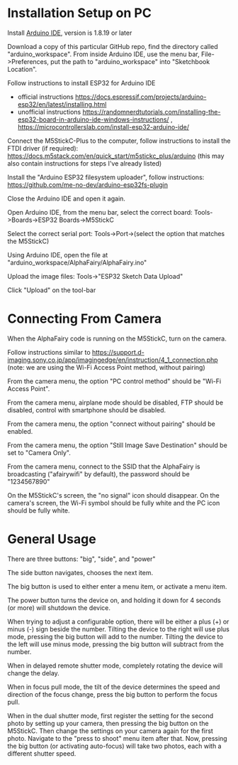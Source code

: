 # Installation Setup on PC

Install [Arduino IDE](https://www.arduino.cc/en/software), version is 1.8.19 or later

Download a copy of this particular GitHub repo, find the directory called "arduino_workspace". From inside Arduino IDE, use the menu bar, File->Preferences, put the path to "arduino_workspace" into "Sketchbook Location".

Follow instructions to install ESP32 for Arduino IDE
 * official instructions https://docs.espressif.com/projects/arduino-esp32/en/latest/installing.html
 * unofficial instructions https://randomnerdtutorials.com/installing-the-esp32-board-in-arduino-ide-windows-instructions/ , https://microcontrollerslab.com/install-esp32-arduino-ide/

Connect the M5StickC-Plus to the computer, follow instructions to install the FTDI driver (if required): https://docs.m5stack.com/en/quick_start/m5stickc_plus/arduino (this may also contain instructions for steps I've already listed)

Install the "Arduino ESP32 filesystem uploader", follow instructions: https://github.com/me-no-dev/arduino-esp32fs-plugin

Close the Arduino IDE and open it again.

Open Arduino IDE, from the menu bar, select the correct board: Tools->Boards->ESP32 Boards->M5StickC

Select the correct serial port: Tools->Port->(select the option that matches the M5StickC)

Using Arduino IDE, open the file at "arduino_workspace/AlphaFairy/AlphaFairy.ino"

Upload the image files: Tools->"ESP32 Sketch Data Upload"

Click "Upload" on the tool-bar

# Connecting From Camera

When the AlphaFairy code is running on the M5StickC, turn on the camera.

Follow instructions similar to https://support.d-imaging.sony.co.jp/app/imagingedge/en/instruction/4_1_connection.php (note: we are using the Wi-Fi Access Point method, without pairing)

From the camera menu, the option "PC control method" should be "Wi-Fi Access Point".

From the camera menu, airplane mode should be disabled, FTP should be disabled, control with smartphone should be disabled.

From the camera menu, the option "connect without pairing" should be enabled.

From the camera menu, the option "Still Image Save Destination" should be set to "Camera Only".

From the camera menu, connect to the SSID that the AlphaFairy is broadcasting ("afairywifi" by default), the password should be "1234567890"

On the M5StickC's screen, the "no signal" icon should disappear. On the camera's screen, the Wi-Fi symbol should be fully white and the PC icon should be fully white.

# General Usage

There are three buttons: "big", "side", and "power"

The side button navigates, chooses the next item.

The big button is used to either enter a menu item, or activate a menu item.

The power button turns the device on, and holding it down for 4 seconds (or more) will shutdown the device.

When trying to adjust a configurable option, there will be either a plus (+) or minus (-) sign beside the number. Tilting the device to the right will use plus mode, pressing the big button will add to the number. Tilting the device to the left will use minus mode, pressing the big button will subtract from the number.

When in delayed remote shutter mode, completely rotating the device will change the delay.

When in focus pull mode, the tilt of the device determines the speed and direction of the focus change, press the big button to perform the focus pull.

When in the dual shutter mode, first register the setting for the second photo by setting up your camera, then pressing the big button on the M5StickC. Then change the settings on your camera again for the first photo. Navigate to the "press to shoot" menu item after that. Now, pressing the big button (or activating auto-focus) will take two photos, each with a different shutter speed.
